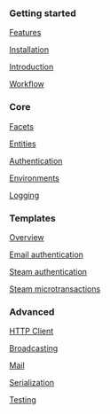 
### Getting started

[Features](features)

[Installation](installation)

[Introduction](introduction)

[Workflow](workflow)


### Core

[Facets](facets)

[Entities](entities)

[Authentication](authentication)

[Environments](environments)

[Logging](logging)


### Templates

[Overview](templates)

[Email authentication](email-authentication)

[Steam authentication](steam-authentication)

[Steam microtransactions](steam-microtransactions)

<!--
### Modules

[Overview](modules)

[<span style="opacity: 0.5">Matchmaker</span>](matchmaker)

!--
[Leaderboards](leaderboards)
-->


### Advanced

[HTTP Client](http-client)

[Broadcasting](broadcasting)

[Mail](mail)

[Serialization](serialization)

[Testing](testing)
